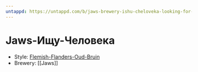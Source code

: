 ```yaml
---
untappd: https://untappd.com/b/jaws-brewery-ishu-cheloveka-looking-for-a-human/1423132
---
```


# Jaws-Ищу-Человека

- Style: [Flemish-Flanders-Oud-Bruin](Flemish-Flanders-Oud-Bruin.md)
- Brewery: [[Jaws]]